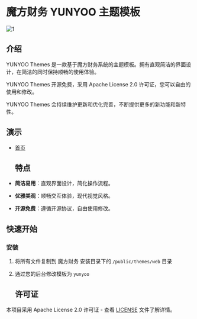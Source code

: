 # 魔方财务 YUNYOO 主题模板
![1]([https://github.com/user-attachments/assets/b5b43692-197c-44b2-8814-164144deb5d6](https://github.com/huancloud/idcsmart-yunyoo-web/blob/main/theme.jpg))
## 介绍

YUNYOO Themes 是一款基于魔方财务系统的主题模板。拥有直观简洁的界面设计，在简洁的同时保持顺畅的使用体验。

YUNYOO Themes 开源免费，采用 Apache License 2.0 许可证，您可以自由的使用和修改。

YUNYOO Themes 会持续维护更新和优化完善，不断提供更多的新功能和新特性。

## 演示

- [首页](https://yunyoo.cc)

  ## 特点

- **简洁易用**：直观界面设计，简化操作流程。
- **优雅美观**：顺畅交互体验，现代视觉风格。
- **开源免费**：遵循开源协议，自由使用修改。



## 快速开始

### 安装

1. 将所有文件复制到 魔方财务 安装目录下的 `/public/themes/web` 目录
2. 通过您的后台修改模板为 `yunyoo`

   ## 许可证

本项目采用 Apache License 2.0 许可证 - 查看 [LICENSE](LICENSE) 文件了解详情。
